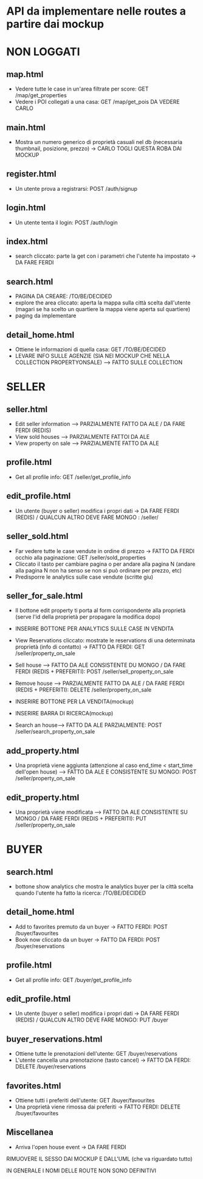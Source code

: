 # API da implementare nelle routes a partire dai mockup


# NON LOGGATI

## map.html

- Vedere tutte le case in un'area filtrate per score: GET /map/get_properties
- Vedere i POI collegati a una casa: GET /map/get_pois
DA VEDERE CARLO

## main.html

- Mostra un numero generico di proprietà casuali nel db (necessaria thumbnail, posizione, prezzo) -> CARLO TOGLI QUESTA ROBA DAI MOCKUP

## register.html

- Un utente prova a registrarsi: POST /auth/signup


## login.html

- Un utente tenta il login: POST /auth/login

## index.html

- search cliccato: parte la get con i parametri che l'utente ha impostato -> DA FARE FERDI

## search.html

- PAGINA DA CREARE: /TO/BE/DECIDED
- explore the area cliccato: aperta la mappa sulla città scelta dall'utente (magari se ha scelto un quartiere la mappa viene aperta sul quartiere)
- paging da implementare

## detail_home.html

- Ottiene le informazioni di quella casa: GET /TO/BE/DECIDED
- LEVARE INFO SULLE AGENZIE (SIA NEI MOCKUP CHE NELLA COLLECTION PROPERTYONSALE)  --> FATTO SULLE COLLECTION

# SELLER

## seller.html

- Edit seller information --> PARZIALMENTE FATTO DA ALE / DA FARE FERDI (REDIS)
- View sold houses  --> PARZIALMENTE FATTOI DA ALE
- View property on sale --> PARZIALMENTE FATTO DA ALE

## profile.html
- Get all profile info: GET /seller/get_profile_info

## edit_profile.html

- Un utente (buyer o seller) modifica i propri dati -> DA FARE FERDI (REDIS) / QUALCUN ALTRO DEVE FARE MONGO : /seller/

## seller_sold.html

- Far vedere tutte le case vendute in ordine di prezzo -> FATTO DA FERDI occhio alla paginazione: GET /seller/sold_properties
- Cliccato il tasto per cambiare pagina o per andare alla pagina N (andare alla pagina N non ha senso se non si può ordinare per prezzo, etc)
- Predisporre le analytics sulle case vendute (scritte giu)


## seller_for_sale.html

- Il bottone edit property ti porta al form corrispondente alla proprietà (serve l'id della proprietà per propagare la modifica dopo)
- INSERIRE BOTTONE PER ANALYTICS SULLE CASE IN VENDITA
- View Reservations cliccato: mostrate le reservations di una determinata proprietà (info di contatto) -> FATTO DA FERDI: GET /seller/property_on_sale
- Sell house --> FATTO DA ALE CONSISTENTE DU MONGO / DA FARE FERDI (REDIS + PREFERITI): POST /seller/sell_property_on_sale
- Remove house --> PARZIALMENTE FATTO DA ALE / DA FARE FERDI (REDIS + PREFERITI): DELETE /seller/property_on_sale

- INSERIRE BOTTONE PER LA VENDITA(mockup)
- INSERIRE BARRA DI RICERCA(mockup)
- Search an house--> FATTO DA ALE PARZIALMENTE: POST /seller/search_property_on_sale

## add_property.html

- Una proprietà viene aggiunta (attenzione al caso end_time < start_time dell'open house) --> FATTO DA ALE E CONSISTENTE SU MONGO: POST /seller/property_on_sale

## edit_property.html

- Una proprietà viene modificata --> FATTO DA ALE CONSISTENTE SU MONGO / DA FARE FERDI (REDIS + PREFERITI): PUT /seller/property_on_sale


# BUYER

## search.html

- bottone show analytics che mostra le analytics buyer per la città scelta quando l'utente ha fatto la ricerca: /TO/BE/DECIDED

## detail_home.html

- Add to favorites premuto da un buyer -> FATTO FERDI: POST /buyer/favourites
- Book now cliccato da un buyer -> FATTO DA FERDI: POST /buyer/reservations

## profile.html
- Get all profile info: GET /buyer/get_profile_info

## edit_profile.html

- Un utente (buyer o seller) modifica i propri dati -> DA FARE FERDI (REDIS) / QUALCUN ALTRO DEVE FARE MONGO: PUT /buyer


## buyer_reservations.html

- Ottiene tutte le prenotazioni dell'utente: GET /buyer/reservations
- L'utente cancella una prenotazione (tasto cancel) -> FATTO DA FERDI: DELETE /buyer/reservations


## favorites.html

- Ottiene tutti i preferiti dell'utente: GET /buyer/favourites
- Una proprietà viene rimossa dai preferiti -> FATTO FERDI: DELETE /buyer/favourites

## Miscellanea

- Arriva l'open house event -> DA FARE FERDI

RIMUOVERE IL SESSO DAI MOCKUP E DALL'UML (che va riguardato tutto)

IN GENERALE I NOMI DELLE ROUTE NON SONO DEFINITIVI